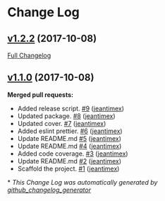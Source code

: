 # Change Log

## [v1.2.2](https://github.com/jeantimex/javascript-problems-and-solutions/tree/v1.2.2) (2017-10-08)
[Full Changelog](https://github.com/jeantimex/javascript-problems-and-solutions/compare/v1.1.0...v1.2.2)

## [v1.1.0](https://github.com/jeantimex/javascript-problems-and-solutions/tree/v1.1.0) (2017-10-08)
**Merged pull requests:**

- Added release script. [\#9](https://github.com/jeantimex/javascript-problems-and-solutions/pull/9) ([jeantimex](https://github.com/jeantimex))
- Updated package. [\#8](https://github.com/jeantimex/javascript-problems-and-solutions/pull/8) ([jeantimex](https://github.com/jeantimex))
- Updated cover. [\#7](https://github.com/jeantimex/javascript-problems-and-solutions/pull/7) ([jeantimex](https://github.com/jeantimex))
- Added eslint prettier. [\#6](https://github.com/jeantimex/javascript-problems-and-solutions/pull/6) ([jeantimex](https://github.com/jeantimex))
- Update README.md [\#5](https://github.com/jeantimex/javascript-problems-and-solutions/pull/5) ([jeantimex](https://github.com/jeantimex))
- Update README.md [\#4](https://github.com/jeantimex/javascript-problems-and-solutions/pull/4) ([jeantimex](https://github.com/jeantimex))
- Added code coverage. [\#3](https://github.com/jeantimex/javascript-problems-and-solutions/pull/3) ([jeantimex](https://github.com/jeantimex))
- Update README.md [\#2](https://github.com/jeantimex/javascript-problems-and-solutions/pull/2) ([jeantimex](https://github.com/jeantimex))
- Scaffold the project. [\#1](https://github.com/jeantimex/javascript-problems-and-solutions/pull/1) ([jeantimex](https://github.com/jeantimex))



\* *This Change Log was automatically generated by [github_changelog_generator](https://github.com/skywinder/Github-Changelog-Generator)*
